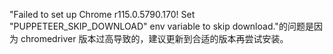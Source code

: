"Failed to set up Chrome r115.0.5790.170! Set "PUPPETEER_SKIP_DOWNLOAD" env variable to skip download."的问题是因为 chromedriver 版本过高导致的，建议更新到合适的版本再尝试安装。
